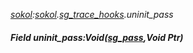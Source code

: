 _[sokol](../../modules/sokol/sokol-module.md):[sokol](../../modules/sokol/sokol-module.md).[sg\_trace\_hooks](../../modules/sokol/sokol-sg_trace_hooks.md).uninit\_pass_
##### Field uninit\_pass:Void([sg_pass](../../modules/sokol/sokol-sg_pass.md),Void Ptr)
